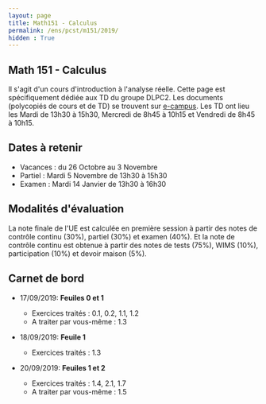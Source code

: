 ```yaml
---
layout: page
title: Math151 - Calculus
permalink: /ens/pcst/m151/2019/
hidden : True
---
```



## Math 151 - Calculus

Il s'agit d'un cours d'introduction à l'analyse réelle. Cette page est spécifiquement dédiée aux TD du groupe DLPC2. Les documents (polycopiés de cours et de TD) se trouvent sur [e-campus](https://ecampus.paris-saclay.fr/). Les TD ont lieu les Mardi de 13h30 à 15h30, Mercredi de 8h45 à 10h15 et Vendredi de 8h45 à 10h15.

## Dates à retenir

* Vacances : du 26 Octobre au 3 Novembre
* Partiel : Mardi 5 Novembre de 13h30 à 15h30
* Examen : Mardi 14 Janvier de 13h30 à 16h30

## Modalités d'évaluation

La note finale de l'UE est calculée en première session à partir des notes de contrôle continu (30%), partiel (30%) et examen (40%). Et la note de contrôle continu est obtenue à partir des notes de tests (75%), WIMS (10%), participation (10%) et devoir maison (5%).

## Carnet de bord

- <span class="date">17/09/2019:</span> **Feuiles 0 et 1**
	* Exercices traités : 0.1, 0.2, 1.1, 1.2
	* A traiter par vous-même : 1.3
	
- <span class="date">18/09/2019:</span> **Feuile 1**
	* Exercices traités : 1.3
	
- <span class="date">20/09/2019:</span> **Feuiles 1 et 2**
	* Exercices traités : 1.4, 2.1, 1.7
	* A traiter par vous-même : 1.5